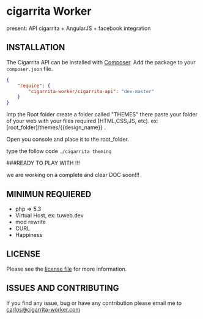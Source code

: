 # cigarrita Worker
present: API cigarrita + AngularJS + facebook integration

## INSTALLATION
The Cigarrita API can be installed with [Composer](https://getcomposer.org/). Add the package to your `composer.json` file.

```json
{
    "require": {
        "cigarrita-worker/cigarrita-api": "dev-master"
    }
}
```

Intp the Root folder create a folder called "THEMES" there paste your folder of your web with your files required (HTML,CSS,JS, etc).
ex: [root_folder]/themes/{{design_name}} .

Open you console and place it to the root_folder.


type the follow code
``` ./cigarrita theming ```

###READY TO PLAY WITH !!!

we are working on a complete and clear DOC soon!!!

## MINIMUN REQUIERED
- php => 5.3
- Virtual Host, ex: tuweb.dev
- mod rewrite
- CURL
- Happiness

## LICENSE

Please see the [license file](https://cigarrita-worker.com/licence) for more information.

## ISSUES AND CONTRIBUTING
If you find any issue, bug or have any contribution please email me to [carlos@cigarrita-worker.com](mailto:carlos@cigarrita-worker.com)
